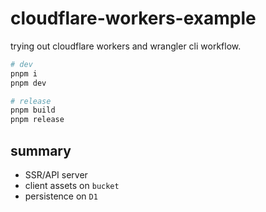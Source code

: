 # cloudflare-workers-example

trying out cloudflare workers and wrangler cli workflow.

```sh
# dev
pnpm i
pnpm dev

# release
pnpm build
pnpm release
```

## summary

- SSR/API server
- client assets on `bucket`
- persistence on `D1`

